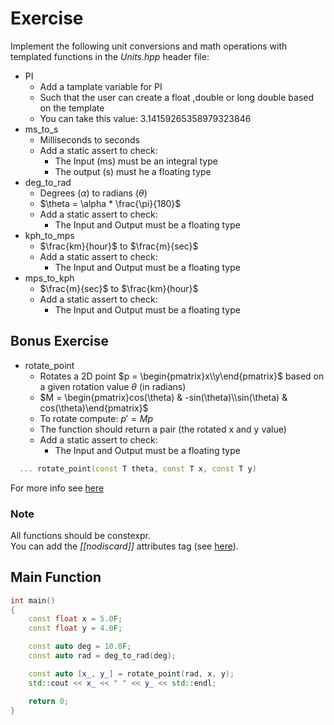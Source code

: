 # Exercise

Implement the following unit conversions and math operations with templated functions in the *Units.hpp* header file:

- PI
  - Add a tamplate variable for PI
  - Such that the user can create a float ,double or long double based on the template
  - You can take this value: 3.14159265358979323846
- ms_to_s
  - Milliseconds to seconds
  - Add a static assert to check:
    - The Input (ms) must be an integral type
    - The output (s) must he a floating type
- deg_to_rad
  - Degrees ($\alpha$) to radians ($\theta$)
  - $\theta = \alpha * \frac{\pi}{180}$
  - Add a static assert to check:
    - The Input and Output must be a floating type
- kph_to_mps
  - $\frac{km}{hour}$ to $\frac{m}{sec}$
  - Add a static assert to check:
    - The Input and Output must be a floating type
- mps_to_kph
  - $\frac{m}{sec}$ to $\frac{km}{hour}$
  - Add a static assert to check:
    - The Input and Output must be a floating type

## Bonus Exercise

- rotate_point
  - Rotates a 2D point $p = \begin{pmatrix}x\\y\end{pmatrix}$ based on a given rotation value $\theta$ (in radians)
  - $M = \begin{pmatrix}cos(\theta) & -sin(\theta)\\sin(\theta) & cos(\theta)\end{pmatrix}$
  - To rotate compute: $p' = Mp$
  - The function should return a pair (the rotated x and y value)
  - Add a static assert to check:
    - The Input and Output must be a floating type

```cpp
  ... rotate_point(const T theta, const T x, const T y)
```

For more info see [here](https://en.wikipedia.org/wiki/Rotations_and_reflections_in_two_dimensions)

### Note

All functions should be constexpr.  
You can add the *[[nodiscard]]* attributes tag (see [here](https://en.cppreference.com/w/cpp/language/attributes/nodiscard)).

## Main Function

```cpp
int main()
{
    const float x = 5.0F;
    const float y = 4.0F;

    const auto deg = 10.0F;
    const auto rad = deg_to_rad(deg);

    const auto [x_, y_] = rotate_point(rad, x, y);
    std::cout << x_ << " " << y_ << std::endl;

    return 0;
}
```
